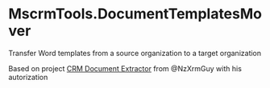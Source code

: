 # MscrmTools.DocumentTemplatesMover
Transfer Word templates from a source organization to a target organization

Based on project [CRM Document Extractor](https://github.com/NZxRMGuy/crm-documentextractor) from @NzXrmGuy with his autorization

